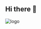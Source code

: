 ## Hi there 👋


![logo](https://github.com/Virtual-Vitality-Project/.github/assets/83577933/8d3b4c4e-311e-4f97-9982-d08d52ef6195)
